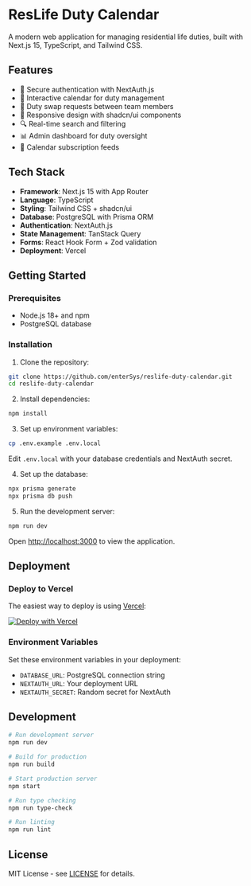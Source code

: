 # ResLife Duty Calendar

A modern web application for managing residential life duties, built with Next.js 15, TypeScript, and Tailwind CSS.

## Features

- 🔐 Secure authentication with NextAuth.js
- 📅 Interactive calendar for duty management
- 🔄 Duty swap requests between team members
- 📱 Responsive design with shadcn/ui components
- 🔍 Real-time search and filtering
- 📊 Admin dashboard for duty oversight
- 🔗 Calendar subscription feeds

## Tech Stack

- **Framework**: Next.js 15 with App Router
- **Language**: TypeScript
- **Styling**: Tailwind CSS + shadcn/ui
- **Database**: PostgreSQL with Prisma ORM
- **Authentication**: NextAuth.js
- **State Management**: TanStack Query
- **Forms**: React Hook Form + Zod validation
- **Deployment**: Vercel

## Getting Started

### Prerequisites

- Node.js 18+ and npm
- PostgreSQL database

### Installation

1. Clone the repository:
```bash
git clone https://github.com/enterSys/reslife-duty-calendar.git
cd reslife-duty-calendar
```

2. Install dependencies:
```bash
npm install
```

3. Set up environment variables:
```bash
cp .env.example .env.local
```

Edit `.env.local` with your database credentials and NextAuth secret.

4. Set up the database:
```bash
npx prisma generate
npx prisma db push
```

5. Run the development server:
```bash
npm run dev
```

Open [http://localhost:3000](http://localhost:3000) to view the application.

## Deployment

### Deploy to Vercel

The easiest way to deploy is using [Vercel](https://vercel.com):

[![Deploy with Vercel](https://vercel.com/button)](https://vercel.com/new/clone?repository-url=https://github.com/enterSys/reslife-duty-calendar)

### Environment Variables

Set these environment variables in your deployment:

- `DATABASE_URL`: PostgreSQL connection string
- `NEXTAUTH_URL`: Your deployment URL
- `NEXTAUTH_SECRET`: Random secret for NextAuth

## Development

```bash
# Run development server
npm run dev

# Build for production
npm run build

# Start production server
npm start

# Run type checking
npm run type-check

# Run linting
npm run lint
```

## License

MIT License - see [LICENSE](LICENSE) for details.